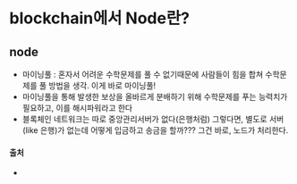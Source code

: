 # blockchain에서 Node란?

## node
- 마이닝풀 : 혼자서 어려운 수학문제를 풀 수 없기때문에 사람들이 힘을 합쳐 수학문제를 풀 방법을 생각. 이게 바로 마이닝풀!
- 마이닝풀을 통해 발생한 보상을 올바르게 분배하기 위해 수학문제를 푸는 능력치가 필요하고, 이를 해시파워라고 한다
- 블록체인 네트워크는 따로 중앙관리서버가 없다(은행처럼) 그렇다면, 별도로 서버(like 은행)가 없는데 어떻게 입금하고 송금을 할까??? 그건 바로, 노드가 처리한다. 

#### 출처
- 
